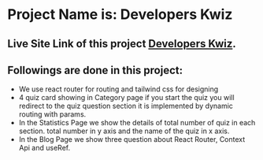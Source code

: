 # Project Name is: Developers Kwiz

## Live Site Link of this project [Developers Kwiz](https://developers-kwiz.netlify.app/).

## Followings are done in this project:

* We use react router for routing and tailwind css for designing
* 4 quiz card showing in Category page if you start the quiz you will redirect to the quiz question section it is implemented by dynamic routing with params.
* In the Statistics Page we show the details of total number of quiz in each section. total number in y axis and the name of the quiz in x axis. 
* In the Blog Page we show three question about React Router, Context Api and useRef.
